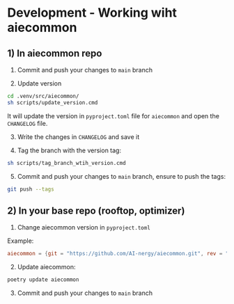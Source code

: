 # Development - Working wiht aiecommon


## 1) In aiecommon repo

1. Commit and push your changes to `main` branch

2. Update version

```bash
cd .venv/src/aiecommon/
sh scripts/update_version.cmd
```

It will update the version in `pyproject.toml` file for `aiecommon` and open the `CHANGELOG` file.

3. Write the changes in `CHANGELOG` and save it

4. Tag the branch with the version tag:

```bash
sh scripts/tag_branch_wtih_version.cmd
```

5. Commit and push your changes to `main` branch, ensure to push the tags:
```bash
git push --tags
```

## 2) In your base repo (rooftop, optimizer)


1. Change aiecommon version in `pyproject.toml`

Example:

```toml
aiecommon = {git = "https://github.com/AI-nergy/aiecommon.git", rev = "v0.2.0.22", develop = true}
```

2. Update aiecommon:

```bash
poetry update aiecommon
```

3. Commit and push your changes to `main` branch